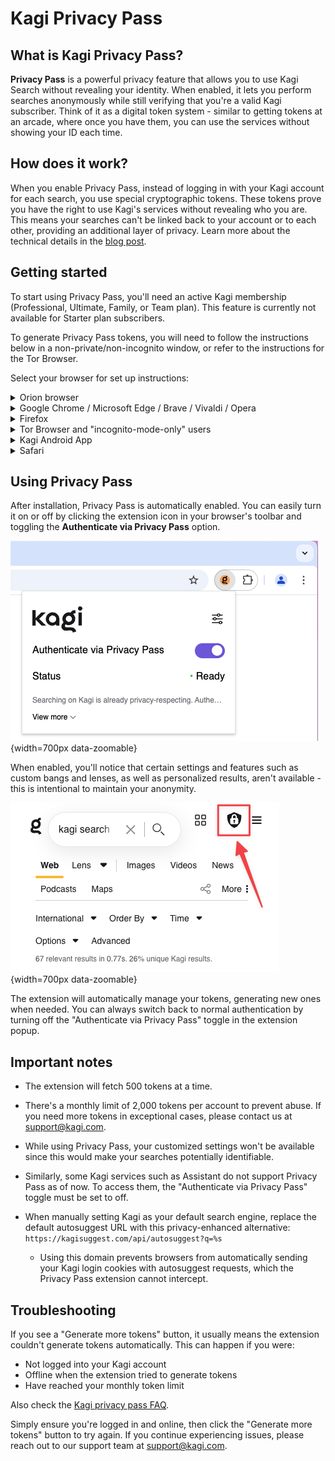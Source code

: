 # Kagi Privacy Pass

## What is Kagi Privacy Pass?

**Privacy Pass** is a powerful privacy feature that allows you to use Kagi Search without revealing your identity. When enabled, it lets you perform searches anonymously while still verifying that you're a valid Kagi subscriber. Think of it as a digital token system - similar to getting tokens at an arcade, where once you have them, you can use the services without showing your ID each time.

## How does it work?

When you enable Privacy Pass, instead of logging in with your Kagi account for each search, you use special cryptographic tokens. These tokens prove you have the right to use Kagi's services without revealing who you are. This means your searches can't be linked back to your account or to each other, providing an additional layer of privacy. Learn more about the technical details in the [blog post](https://blog.kagi.com/kagi-privacy-pass).

## Getting started

To start using Privacy Pass, you'll need an active Kagi membership (Professional, Ultimate, Family, or Team plan). This feature is currently not available for Starter plan subscribers.

To generate Privacy Pass tokens, you will need to follow the instructions below in a non-private/non-incognito window, or refer to the instructions for the Tor Browser.

Select your browser for set up instructions:

<details>
<summary>Orion browser</summary>

**macOS**

1. First, make sure you're logged into your Kagi account, this is needed to generate Privacy Pass tokens.
2. From your menu bar, go to **Orion** > **Settings** > **Search**.
3. Make sure Kagi is selected as your search engine.
4. Enable the **Show Kagi Privacy Pass on Toolbar** checkbox.
5. Click the Kagi Privacy Pass extension icon in the toolbar.
6. Make sure the **Authenticate via Privacy Pass** toggle is enabled.

<video src="./media/kagi_privacy_pass_orion_mac.mp4" width="720" type="video/mp4" autoplay muted loop playsinline disablepictureinpicture />

**iOS/iPadOS**

1. First, make sure you're logged into your Kagi account, this is needed to generate Privacy Pass tokens.
2. Tap the three dots at the bottom right corner and select **Settings**.
3. Tap on **Search**.
4. Enable the **Show Kagi Privacy Pass in Main Menu** toggle.
5. Tap **Done**.
2. Tap the three dots at the bottom right corner and select **Kagi Privacy Pass**.
3. Make sure **Authenticate via Privacy Pass** is enabled.

<video src="./media/kagi_privacy_pass_orion_ios.mp4" width="450" type="video/mp4" autoplay muted loop playsinline disablepictureinpicture />

</details>

<details>
<summary>Google Chrome / Microsoft Edge / Brave / Vivaldi / Opera</summary>

1. First, make sure you're logged into your Kagi account, this is needed to generate Privacy Pass tokens.
2. Install the [Kagi Privacy Pass extension](https://chromewebstore.google.com/detail/kagi-privacy-pass/mendokngpagmkejfpmeellpppjgbpdaj?hl=en-US)
3. For easy access, pin the extension to your browser’s toolbar.

<video src="./media/kagi_privacy_pass_chrome.mp4" width="720" type="video/mp4" autoplay muted loop playsinline disablepictureinpicture />

</details>

<details>
<summary>Firefox</summary>

1. First, make sure you're logged into your Kagi account, this is needed to generate Privacy Pass tokens.
2. Install the [Privacy Pass extension](https://addons.mozilla.org/en-US/firefox/addon/kagi-privacy-pass/)
3. For easy access, pin the extension to your browser’s toolbar.

<video src="./media/kagi_privacy_pass_firefox.mp4" width="720" type="video/mp4" autoplay muted loop playsinline disablepictureinpicture />

</details>

<details>
<summary>Tor Browser and "incognito-mode-only" users</summary>

1. First, obtain a Kagi Session Link following these [instructions](https://help.kagi.com/kagi/privacy/private-browser-sessions.html).
2. Install the [Privacy Pass extension](https://addons.mozilla.org/en-US/firefox/addon/kagi-privacy-pass/), making sure to allow the extension to run in private windows/incognito mode.
3. For easy access, pin the extension to your browser’s toolbar.
4. Open the extension popup, and click the settings icon.
5. Paste your Session Link into the "Session cookie" field, then click on "Save cookie".
6. Back to the extension popup, click "Generate tokens".

![Kagi Privacy Pass - Tor Browser](./media/kagi_privacy_pass_tor_browser.png){width=700px data-zoomable}

</details>

<details>
<summary>Kagi Android App</summary>

1. First, make sure you're logged into your Kagi account, this is needed to generate Privacy Pass tokens.
2. From your homescreen, tap and hold the Kagi app icon.
3. Select Privacy Pass.

<video src="./media/kagi_privacy_pass_android_app.mp4" width="720" type="video/mp4" autoplay muted loop playsinline disablepictureinpicture />

</details>

<details>
<summary>Safari</summary>

Due to restrictions imposed by Apple, Privacy Pass is not supported in Safari at this time.

If you're looking for a native WebKit-based browsing experience with Privacy Pass support, try [Orion](https://kagi.com/orion/) - it includes Privacy Pass integration out of the box along with zero telemetry, ad-blocking, and many other privacy-focused features.
</details>

## Using Privacy Pass

After installation, Privacy Pass is automatically enabled. You can easily turn it on or off by clicking the extension icon in your browser's toolbar and toggling the **Authenticate via Privacy Pass** option.

![Kagi Privacy Pass - Extension Pop Up](./media/kagi_privacy_pass_extension.png){width=700px data-zoomable}

When enabled, you'll notice that certain settings and features such as custom bangs and lenses, as well as personalized results, aren't available - this is intentional to maintain your anonymity.
                
![Kagi Privacy Pass - Indicator Lock](./media/kagi_privacy_pass_lock.png){width=700px data-zoomable}

The extension will automatically manage your tokens, generating new ones when needed. You can always switch back to normal authentication by turning off the "Authenticate via Privacy Pass" toggle in the extension popup.

## Important notes

- The extension will fetch 500 tokens at a time.

- There's a monthly limit of 2,000 tokens per account to prevent abuse. If you need more tokens in exceptional cases, please contact us at support@kagi.com.

- While using Privacy Pass, your customized settings won't be available since this would make your searches potentially identifiable.

- Similarly, some Kagi services such as Assistant do not support Privacy Pass as of now. To access them, the "Authenticate via Privacy Pass" toggle must be set to off.

- When manually setting Kagi as your default search engine, replace the default autosuggest URL with this privacy-enhanced alternative: `https://kagisuggest.com/api/autosuggest?q=%s`
  - Using this domain prevents browsers from automatically sending your Kagi login cookies with autosuggest requests, which the Privacy Pass extension cannot intercept.

## Troubleshooting

If you see a "Generate more tokens" button, it usually means the extension couldn't generate tokens automatically. This can happen if you were:
- Not logged into your Kagi account
- Offline when the extension tried to generate tokens
- Have reached your monthly token limit

Also check the [Kagi privacy pass FAQ](https://blog.kagi.com/kagi-privacy-pass#faq).

Simply ensure you're logged in and online, then click the "Generate more tokens" button to try again. If you continue experiencing issues, please reach out to our support team at support@kagi.com.
